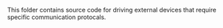 This folder contains source code for driving external devices that require specific communication protocals.